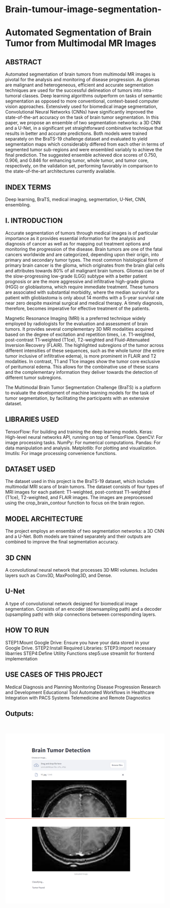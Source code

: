 # Brain-tumour-image-segmentation-
# Automated Segmentation of Brain Tumor from Multimodal MR Images

## ABSTRACT
Automated segmentation of brain tumors from multimodal MR images is pivotal for the analysis and monitoring of disease progression. As gliomas are malignant and heterogeneous, efficient and accurate segmentation techniques are used for the successful delineation of tumors into intra-tumoral classes. Deep learning algorithms outperform on tasks of semantic segmentation as opposed to more conventional, context-based computer vision approaches. Extensively used for biomedical image segmentation, Convolutional Neural Networks (CNNs) have significantly improved the state-of-the-art accuracy on the task of brain tumor segmentation. In this paper, we propose an ensemble of two segmentation networks: a 3D CNN and a U-Net, in a significant yet straightforward combinative technique that results in better and accurate predictions. Both models were trained separately on the BraTS-19 challenge dataset and evaluated to yield segmentation maps which considerably differed from each other in terms of segmented tumor sub-regions and were ensembled variably to achieve the final prediction. The suggested ensemble achieved dice scores of 0.750, 0.906, and 0.846 for enhancing tumor, whole tumor, and tumor core, respectively, on the validation set, performing favorably in comparison to the state-of-the-art architectures currently available.

## INDEX TERMS
Deep learning, BraTS, medical imaging, segmentation, U-Net, CNN, ensembling.

## I. INTRODUCTION
Accurate segmentation of tumors through medical images is of particular importance as it provides essential information for the analysis and diagnosis of cancer as well as for mapping out treatment options and monitoring the progression of the disease. Brain tumors are one of the fatal cancers worldwide and are categorized, depending upon their origin, into primary and secondary tumor types. The most common histological form of primary brain cancer is the glioma, which originates from the brain glial cells and attributes towards 80% of all malignant brain tumors. Gliomas can be of the slow-progressing low-grade (LGG) subtype with a better patient prognosis or are the more aggressive and infiltrative high-grade glioma (HGG) or glioblastoma, which require immediate treatment. These tumors are associated with substantial morbidity, where the median survival for a patient with glioblastoma is only about 14 months with a 5-year survival rate near zero despite maximal surgical and medical therapy. A timely diagnosis, therefore, becomes imperative for effective treatment of the patients.

Magnetic Resonance Imaging (MRI) is a preferred technique widely employed by radiologists for the evaluation and assessment of brain tumors. It provides several complementary 3D MRI modalities acquired based on the degree of excitation and repetition times, i.e. T1-weighted, post-contrast T1-weighted (T1ce), T2-weighted and Fluid-Attenuated Inversion Recovery (FLAIR). The highlighted subregions of the tumor across different intensities of these sequences, such as the whole tumor (the entire tumor inclusive of infiltrative edema), is more prominent in FLAIR and T2 modalities. In contrast, T1 and T1ce images show the tumor core exclusive of peritumoral edema. This allows for the combinative use of these scans and the complementary information they deliver towards the detection of different tumor subregions.

The Multimodal Brain Tumor Segmentation Challenge (BraTS) is a platform to evaluate the development of machine learning models for the task of tumor segmentation, by facilitating the participants with an extensive dataset.


## LIBRARIES USED
TensorFlow: For building and training the deep learning models.
Keras: High-level neural networks API, running on top of TensorFlow.
OpenCV: For image processing tasks.
NumPy: For numerical computations.
Pandas: For data manipulation and analysis.
Matplotlib: For plotting and visualization.
Imutils: For image processing convenience functions.


## DATASET USED

The dataset used in this project is the BraTS-19 dataset, which includes multimodal MRI scans of brain tumors. The dataset consists of four types of MRI images for each patient: T1-weighted, post-contrast T1-weighted (T1ce), T2-weighted, and FLAIR images. The images are preprocessed using the crop_brain_contour function to focus on the brain region.

## MODEL ARCHITECTURE

The project employs an ensemble of two segmentation networks: a 3D CNN and a U-Net. Both models are trained separately and their outputs are combined to improve the final segmentation accuracy.

## 3D CNN
A convolutional neural network that processes 3D MRI volumes.
Includes layers such as Conv3D, MaxPooling3D, and Dense.
## U-Net
A type of convolutional network designed for biomedical image segmentation.
Consists of an encoder (downsampling path) and a decoder (upsampling path) with skip connections between corresponding layers.

## HOW TO RUN
STEP1:Mount Google Drive: Ensure you have your data stored in your Google Drive.
STEP2:Install Required Libraries:
STEP3:import necessary libarries
STEP4:Define Utility Functions
step5:use streamlit for frontend implementation


## USE CASES OF THIS PROJECT

Medical Diagnosis and Planning
Monitoring Disease Progression
Research and Development
Educational Tool
Automated Workflows in Healthcare
Integration with PACS Systems
Telemedicine and Remote Diagnostics






## Outputs: 
<br><br>
![alt text](<Screenshot 2024-06-24 184159.png>)
![alt text](<Screenshot 2024-06-24 184219.png>)
